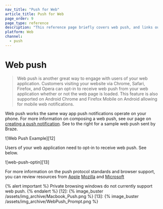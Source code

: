 ```yaml
---
nav_title: "Push for Web"
article_title: Push for Web
page_order: 9
page_type: reference
description: "This reference page briefly covers web push, and links out to the necessary steps to create one."
platform: Web
channel:
  - push
---
```


# Web push

> Web push is another great way to engage with users of your web application. Customers visiting your website via Chrome, Safari, Firefox, and Opera can opt-in to receive web push from your web application whether or not the web page is loaded. This feature is also supported on Android Chrome and Firefox Mobile on Android allowing for mobile web notifications.

Web push works the same way app push notifications operate on your phone. For more information on composing a web push, see our page on [creating a push notification][11]. See to the right for a sample web push sent by Braze.

!\[Web Push Example\]\[12\]

Users of your web application need to opt-in to receive web push. See below.

!\[web-push-optin\]\[13\]

For more information on the push protocol standards and browser support, you can review resources from [Apple][3] [Mozilla][1] and [Microsoft][2]

{% alert important %}
Private browsing windows do not currently support web push.
{% endalert %}
[12]: {% image_buster /assets/img_archive/Macbook_Push.png %} [13]: {% image_buster /assets/img_archive/WebPush_Prompt.png %}

[1]: https://developer.mozilla.org/en-us/docs/web/api/push_api#browser_compatibility
[2]: https://developer.microsoft.com/en-us/microsoft-edge/status/pushapi/
[3]: https://developer.apple.com/notifications/safari-push-notifications/
[11]: {{site.baseurl}}/user_guide/message_building_by_channel/push/creating_a_push_message/#creating-a-push-message
